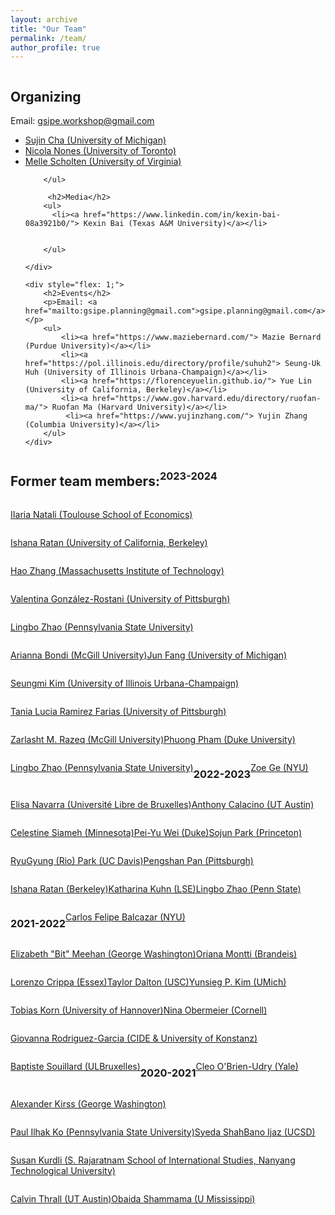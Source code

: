 ```yaml
---
layout: archive
title: "Our Team"
permalink: /team/
author_profile: true
---
```


<div style="display: flex; flex-wrap: wrap;">
    <div style="flex: 1; margin-right: 20px;">
        <h2>Organizing</h2>
        <p>Email: <a href="mailto:gsipe.workshop@gmail.com">gsipe.workshop@gmail.com</a></p>
        <ul>
            <li><a href="https://lsa.umich.edu/polisci/people/graduate-students/sujin-cha.html"> Sujin Cha (University of Michigan)</a></li>
            <li><a href="https://www.nicolanones.com/"> Nicola Nones (University of Toronto)</a></li>
            <li><a href="https://uva.theopenscholar.com/melle-scholten"> Melle Scholten (University of Virginia)</a></li>

        </ul>
        
         <h2>Media</h2>
        <ul>
          <li><a href="https://www.linkedin.com/in/kexin-bai-08a3921b0/"> Kexin Bai (Texas A&M University)</a></li>
           
            
        </ul>

    </div>

    <div style="flex: 1;">
        <h2>Events</h2>
        <p>Email: <a href="mailto:gsipe.planning@gmail.com">gsipe.planning@gmail.com</a></p>
        <ul>
            <li><a href="https://www.maziebernard.com/"> Mazie Bernard (Purdue University)</a></li>
            <li><a href="https://pol.illinois.edu/directory/profile/suhuh2"> Seung-Uk Huh (University of Illinois Urbana-Champaign)</a></li>
            <li><a href="https://florenceyuelin.github.io/"> Yue Lin (University of California, Berkeley)</a></li>
            <li><a href="https://www.gov.harvard.edu/directory/ruofan-ma/"> Ruofan Ma (Harvard University)</a></li>
             <li><a href="https://www.yujinzhang.com/"> Yujin Zhang (Columbia University)</a></li>
        </ul>
    </div>
</div>









<hr>
<hr>


## Former team members:

### 2023-2024
[IIaria Natali (Toulouse School of Economics)](https://sites.google.com/view/ilaria-natali/home)  

[Ishana Ratan (University of California, Berkeley)](https://ishanaratan.com/)  

[Hao Zhang (Massachusetts Institute of Technology)](https://www.haocharliezhang.com/)

[Valentina González-Rostani (University of Pittsburgh)](https://gonzalez-rostani.com/)

[Lingbo Zhao (Pennsylvania State University)](https://lingbozhao.github.io/)  

[Arianna Bondi (McGill University)](https://www.linkedin.com/in/arianna-bondi-375435161/?originalSubdomain=it)

[Jun Fang (University of Michigan)](https://lsa.umich.edu/polisci/people/graduate-students/junfang.html)

[Seungmi Kim (University of Illinois Urbana-Champaign)](https://pol.illinois.edu/directory/profile/seungmi2)

[Tania Lucia Ramirez Farias (University of Pittsburgh)](https://www.sociology.pitt.edu/people/ant-26)

[Zarlasht M. Razeq (McGill University)](https://www.sociology.pitt.edu/people/ant-26)

[Phuong Pham (Duke University)](https://scholars.duke.edu/person/phuong.pham)

[Lingbo Zhao (Pennsylvania State University)](https://lingbozhao.github.io/)


### 2022-2023

[Zoe Ge (NYU)](https://wp.nyu.edu/zoege/)

[Elisa Navarra (Université Libre de Bruxelles)](https://sites.google.com/view/elisanavarra)

[Anthony Calacino (UT Austin)](https://cola.utexas.edu/government/graduate/profile.php?id=ac72973)


[Celestine Siameh (Minnesota)](https://www.celestineogboh.com/)

[Pei-Yu Wei (Duke)](https://www.peiyuwei.com/)

[Sojun Park (Princeton)](https://sites.google.com/view/sojunp/home)

[RyuGyung (Rio) Park (UC Davis)](https://riopark.weebly.com/ )

[Pengshan Pan (Pittsburgh) ](https://www.cgm.pitt.edu/people/ant-25)

[Ishana Ratan (Berkeley)](https://enlab.berkeley.edu/lab-people/ishana-ratan/)

[Katharina Kuhn (LSE)](https://www.lse.ac.uk/international-relations/phd-students/kuhn-katharina)

[Lingbo Zhao (Penn State)](https://polisci.la.psu.edu/people/lkz5164/)


### 2021-2022

[Carlos Felipe Balcazar (NYU)](https://cfbalcazar.github.io/)

[Elizabeth "Bit" Meehan (George Washington)](https://elizabethbitmeehan.com/)

[Oriana Montti (Brandeis)](https://www.linkedin.com/in/orianamontti/)

[Lorenzo Crippa (Essex)](https://lorenzo-crippa.github.io)

[Taylor Dalton (USC)](https://taylorrdalton.com)

[Yunsieg P. Kim (UMich)](https:sites.lsa.umich.edu/yunsieg/)

[Tobias Korn (University of Hannover)](https://https://www.uni-goettingen.de/en/587541.html)

[Nina Obermeier (Cornell) ](https://ninaobermeier.com)

[Giovanna Rodriguez-Garcia (CIDE & University of Konstanz)](https://giovannarodriguezgarcia.academia.edu)

[Baptiste Souillard (ULBruxelles)](https://baptistesouillard.com)


### 2020-2021

[Cleo O'Brien-Udry (Yale)](https://cobrienudry.github.io/)

[Alexander Kirss (George Washington)](https://www.alexanderkirss.com/)

[Paul Ilhak Ko (Pennsylvania State University)](https://sites.google.com/view/paulko/home)

[Syeda ShahBano Ijaz (UCSD)](https://ssijaz.github.io)

[Susan Kurdli (S. Rajaratnam School of International Studies, Nanyang Technological University)](https://www.rsis.edu.sg/gpo/graduate-programmes/ph-d-programme/phd-student-profiles/)

[Calvin Thrall (UT Austin)](https://calvinthrall.github.io)

[Obaida Shammama (U Mississippi) ](https://https://politicalscience.olemiss.edu/current-ph-d-students/)
